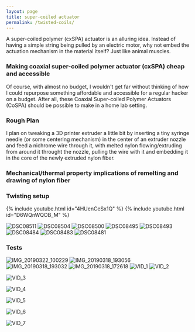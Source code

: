 ```yaml
---
layout: page
title: super-coiled actuator
permalink: /twisted-coils/
---
```


A super-coiled polymer (cxSPA) actuator is an alluring idea. Instead of having a simple string being pulled by an electric motor, why not embed the actuation mechanism in the material itself? Just like animal muscles.

### Making coaxial super-coiled polymer actuator (cxSPA) cheap and accessible

Of course, with almost no budget, I wouldn't get far without thinking of how I could repurpose something affordable and accessible for a regular hacker on a budget. After all, these Coaxial Super-coiled Polymer Actuators (CoSPA) should be possible to make in a home lab setting.

### Rough Plan

I plan on tweaking a 3D printer extruder a little bit by inserting a tiny syringe needle (or some centering mechanism) in the center of an extruder nozzle and feed a nichrome wire through it, with melted nylon flowing/extruding from around it throught the nozzle, pulling the wire with it and embedding it in the core of the newly extruded nylon fiber.

### Mechanical/thermal property implications of remelting and drawing of nylon fiber

### Twisting setup

{% include youtube.html id="4HUenCeSx1Q" %}
{% include youtube.html id="D6WQnWQOB_M" %}

![DSC08511](https://github.com/FifthRooter/twisted-coil-actuators/assets/22204845/bb9535bf-276e-44a7-81a8-9f0d9c850ccd)
![DSC08504](https://github.com/FifthRooter/twisted-coil-actuators/assets/22204845/a37ead29-0f2c-47ba-940b-73dd330d44b6)
![DSC08500](https://github.com/FifthRooter/twisted-coil-actuators/assets/22204845/a71e67f6-4888-4a11-bbd7-43ac113819d3)
![DSC08495](https://github.com/FifthRooter/twisted-coil-actuators/assets/22204845/b67f8a09-2532-4500-89e6-17990fb96566)
![DSC08493](https://github.com/FifthRooter/twisted-coil-actuators/assets/22204845/a2c14878-bf42-4366-8904-7824a97cde94)
![DSC08484](https://github.com/FifthRooter/twisted-coil-actuators/assets/22204845/70713c6b-05d7-405f-9466-df6c6c2cfba5)
![DSC08483](https://github.com/FifthRooter/twisted-coil-actuators/assets/22204845/0485ba9f-df99-4354-8211-65f4640b933e)
![DSC08481](https://github.com/FifthRooter/twisted-coil-actuators/assets/22204845/bf7bae39-d75b-4042-8cd2-215e8481a71a)

### Tests

![IMG_20190322_100229](https://github.com/FifthRooter/twisted-coil-actuators/assets/22204845/2055e96e-a174-4929-a4ba-aa5712870d21)
![IMG_20190318_193056](https://github.com/FifthRooter/twisted-coil-actuators/assets/22204845/1dc8a144-45af-448d-8566-147083f81db2)
![IMG_20190318_193032](https://github.com/FifthRooter/twisted-coil-actuators/assets/22204845/5b03aefd-27bd-430a-875e-99d71c8675b9)
![IMG_20190318_172618](https://github.com/FifthRooter/twisted-coil-actuators/assets/22204845/f993fb6f-ce48-4e28-8bbd-c5bb69b775c5)
![VID_1](https://github.com/FifthRooter/twisted-coil-actuators/assets/22204845/1d620ba4-4050-4cbe-9367-09b7f9cec222)
![VID_2](https://github.com/FifthRooter/twisted-coil-actuators/assets/22204845/3c78bc81-1077-4f20-8fcc-23502b65240f)

![VID_3](https://github.com/FifthRooter/twisted-coil-actuators/assets/22204845/49b48f48-153f-4a1a-a1d4-c570336fcd51)

![VID_4](https://github.com/FifthRooter/twisted-coil-actuators/assets/22204845/7d370865-4be7-47f9-991e-2ac5f94430b7)

![VID_5](https://github.com/FifthRooter/twisted-coil-actuators/assets/22204845/53bbf641-fe5d-42c0-8598-cd9975a46543)

![VID_6](https://github.com/FifthRooter/twisted-coil-actuators/assets/22204845/4da2715e-edb3-4c72-9eb5-accba51a6940)

![VID_7](https://github.com/FifthRooter/twisted-coil-actuators/assets/22204845/92eececb-7e52-46c5-b986-2a805c1f9758)
